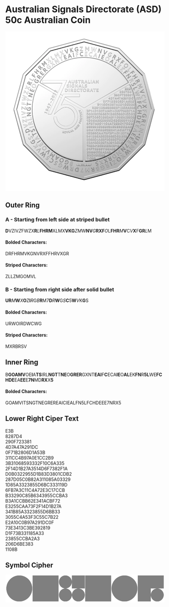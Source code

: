# Australian Signals Directorate (ASD) 50c Australian Coin

![50c Coin Front](/50cASD.png)

## Outer Ring 
### A - Starting from left side at striped bullet
**D**VZIV*Z*FWZX**R***L***FHRM**X*L*MX**VKG***ZM*W**NV***G***RXF***O*L**FHR***M***V**C*V***X**F**GR***L*M  

#### Bolded Characters:
DRFHRMVKGNVRXFFHRVXGR  
#### Striped Characters:
ZLLZMGOMVL 

### B - Starting from right side after solid bullet
**UR***M***W***X***O**Z**I***R*G*B***R**M7**D***R***W**G*S***C**5**W***V*K**G**S  

#### Bolded Characters:
URWOIRDWCWG  

#### Striped Characters:
MXRBRSV

## Inner Ring

B**GOAMV**OE**I**A**TS**IRL**NGT**T**NE**O**GRER**GXNT**EAI**F**C**ECA**IE**O**AL**EK**FN**R**5L**WE**FCHDE**EA**EE**E**7N**MD**RX**X**5**    

#### Bolded Characters:
GOAMVITSNGTNEGREREAICIEALFN5LFCHDEEE7NRX5

## Lower Right Ciper Text

E3B  
8287D4  
290F723381  
4D7A47A291DC  
0F71B2806D1A53B  
311CC4B97A0E1CC2B9  
3B31068593332F10C6A335  
2F14D1B27A3514D6F7382F1A  
D0B0322955D1B83D3801CDB2  
287D05C0B82A311085A03329  
1D85A3323855D6BC333119D  
6FB7A3C11C4A72E3C17CCB  
B33290C85B6343955CCBA3  
B3A1CCBB62E341ACBF72  
E3255CAA73F2F14D1B27A  
341B85A3323855D6BB33  
3055C4A53F3C55C7B22  
E2A10C0B97A291DC0F  
73E3413C3BE392819  
D1F73B331185A33  
23855CCBA2A3  
206D6BE383  
1108B  


## Symbol Cipher

![6 Symbols](/Cipher.png)

